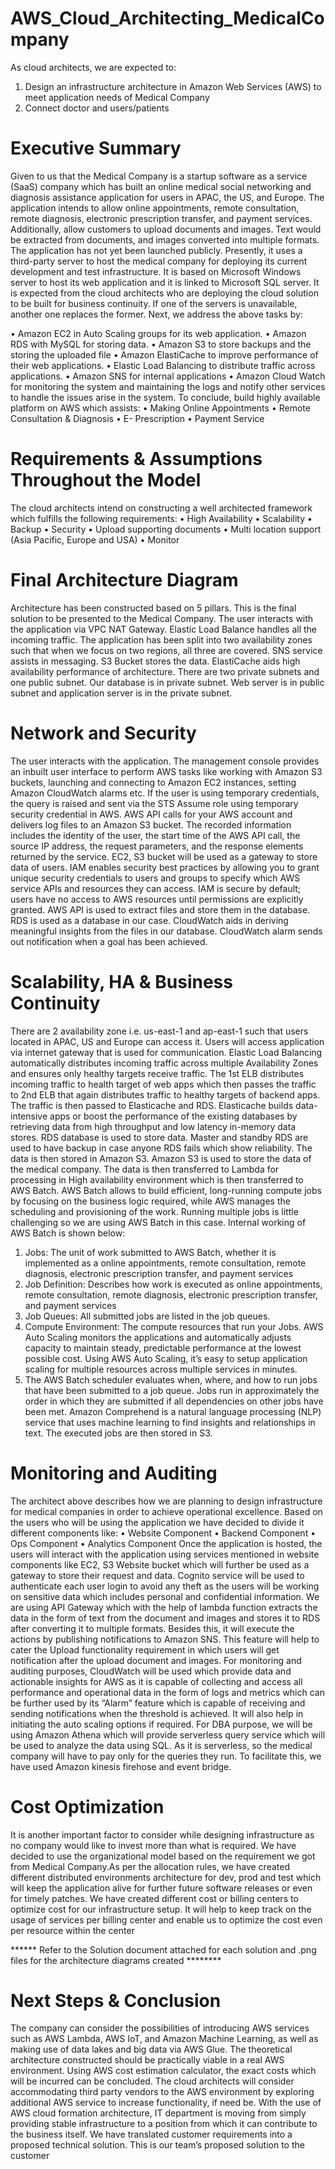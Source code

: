 # AWS_Cloud_Architecting_MedicalCompany

As cloud architects, we are expected to:
1. Design an infrastructure architecture in Amazon Web Services (AWS) to meet application needs of Medical Company
2. Connect doctor and users/patients
# Executive Summary
Given to us that the Medical Company is a startup software as a service (SaaS) company which has built an online medical social networking and diagnosis assistance application for users in APAC, the US, and Europe. The application intends to allow online appointments, remote consultation, remote diagnosis, electronic prescription transfer, and payment services. Additionally, allow customers to upload documents and images. Text would be extracted from documents, and images converted into multiple formats. The application has not yet been launched publicly. 
Presently, it uses a third-party server to host the medical company for deploying its current development and test infrastructure. It is based on Microsoft Windows server to host its web application and it is linked to Microsoft SQL server. It is expected from the cloud architects who are deploying the cloud solution to be built for business continuity. If one of the servers is unavailable, another one replaces the former. Next, we address the above tasks by:

•	Amazon EC2 in Auto Scaling groups for its web application.
•	Amazon RDS with MySQL for storing data.
•	Amazon S3 to store backups and the storing the uploaded file
•	Amazon ElastiCache to improve performance of their web applications. 
•	Elastic Load Balancing to distribute traffic across applications.
•	Amazon SNS for internal applications 
•	Amazon Cloud Watch for monitoring the system and maintaining the logs and notify other services to handle the issues arise in the system.
To conclude, build highly available platform on AWS which assists:
•	Making Online Appointments
•	Remote Consultation & Diagnosis
•	E- Prescription
•	Payment Service

# Requirements & Assumptions Throughout the Model 

The cloud architects intend on constructing a well architected framework which fulfills the following requirements:
•	High Availability
•	Scalability
•	Backup
•	Security
•	Upload supporting documents
•	Multi location support (Asia Pacific, Europe and USA)
•	Monitor
# Final Architecture Diagram
Architecture has been constructed based on 5 pillars. This is the final solution to be presented to the Medical Company. The user interacts with the application via VPC NAT Gateway. Elastic Load Balance handles all the incoming traffic. The application has been split into two availability zones such that when we focus on two regions, all three are covered. SNS service assists in messaging. S3 Bucket stores the data. ElastiCache aids high availability performance of architecture. There are two private subnets and one public subnet. Our database is in private subnet. Web server is in public subnet and application server is in the private subnet.

# Network and Security
The user interacts with the application. The management console provides an inbuilt user interface to perform AWS tasks like working with Amazon S3 buckets, launching and connecting to Amazon EC2 instances, setting Amazon CloudWatch alarms etc. If the user is using temporary credentials, the query is raised and sent via the STS Assume role using temporary security credential in AWS. AWS API calls for your AWS account and delivers log files to an Amazon S3 bucket. The recorded information includes the identity of the user, the start time of the AWS API call, the source IP address, the request parameters, and the response elements returned by the service. EC2, S3 bucket will be used as a gateway to store data of users. IAM enables security best practices by allowing you to grant unique security credentials to users and groups to specify which AWS service APIs and resources they can access. IAM is secure by default; users have no access to AWS resources until permissions are explicitly granted. AWS API is used to extract files and store them in the database. RDS is used as a database in our case. CloudWatch aids in deriving meaningful insights from the files in our database. CloudWatch alarm sends out notification when a goal has been achieved.

# Scalability, HA & Business Continuity
There are 2 availability zone i.e. us-east-1 and ap-east-1 such that users located in APAC, US and Europe can access it. Users will access application via internet gateway that is used for communication. Elastic Load Balancing automatically distributes incoming traffic across multiple Availability Zones and ensures only healthy targets receive traffic. The 1st ELB distributes incoming traffic to health target of web apps which then passes the traffic to 2nd ELB that again distributes traffic to healthy targets of backend apps. The traffic is then passed to Elasticache and RDS. Elasticache builds data-intensive apps or boost the performance of the existing databases by retrieving data from high throughput and low latency in-memory data stores. RDS database is used to store data. Master and standby RDS are used to have backup in case anyone RDS fails which show reliability. The data is then stored in Amazon S3.
Amazon S3 is used to store the data of the medical company. The data is then transferred to Lambda for processing in High availability environment which is then transferred to AWS Batch.
AWS Batch allows to build efficient, long-running compute jobs by focusing on the business logic required, while AWS manages the scheduling and provisioning of the work. Running multiple jobs is little challenging so we are using AWS Batch in this case.
Internal working of AWS Batch is shown below: 
1) Jobs: The unit of work submitted to AWS Batch, whether it is implemented as a online appointments, remote consultation, remote diagnosis, electronic prescription transfer, and payment services
2) Job Definition: Describes how work is executed as online appointments, remote consultation, remote diagnosis, electronic prescription transfer, and payment services
3) Job Queues: All submitted jobs are listed in the job queues.
4) Compute Environment: The compute resources that run your Jobs. AWS Auto Scaling monitors the applications and automatically adjusts capacity to maintain steady, predictable performance at the lowest possible cost. Using AWS Auto Scaling, it’s easy to setup application scaling for multiple resources across multiple services in minutes.
5) The AWS Batch scheduler evaluates when, where, and how to run jobs that have been submitted to a job queue. Jobs run in approximately the order in which they are submitted if all dependencies on other jobs have been met.
Amazon Comprehend is a natural language processing (NLP) service that uses machine learning to find insights and relationships in text. The executed jobs are then stored in S3.
# Monitoring and Auditing
The architect above describes how we are planning to design infrastructure for medical companies in order to achieve operational excellence. Based on the users who will be using the application we have decided to divide it different components like:
•	Website Component
•	Backend Component
•	Ops Component
•	Analytics Component
Once the application is hosted, the users will interact with the application using services mentioned in website components like EC2, S3 Website bucket which will further be used as a gateway to store their request and data. Cognito service will be used to authenticate each user login to avoid any theft as the users will be working on sensitive data which includes personal and confidential information. We are using API Gateway which with the help of lambda function extracts the data in the form of text from the document and images and stores it to RDS after converting it to multiple formats. Besides this, it will execute the actions by publishing notifications to Amazon SNS. This feature will help to cater the Upload functionality requirement in which users will get notification after the upload document and images.
For monitoring and auditing purposes, CloudWatch will be used which provide data and actionable insights for AWS as it is capable of collecting and access all performance and operational data in the form of logs and metrics which can be further used by its “Alarm” feature which is capable of receiving and sending notifications when the threshold is achieved. It will also help in initiating the auto scaling options if required.
For DBA purpose, we will be using Amazon Athena which will provide serverless query service which will be used to analyze the data using SQL. As it is serverless, so the medical company will have to pay only for the queries they run. To facilitate this, we have used Amazon kinesis firehose and event bridge.

# Cost Optimization
It is another important factor to consider while designing infrastructure as no company would like to invest more than what is required. We have decided to use the organizational model based on the requirement we got from Medical Company.As per the allocation rules, we have created different distributed environments architecture for dev, prod and test which will keep the application alive for further future software releases or even for timely patches. We have created different cost or billing centers to optimize cost for our infrastructure setup. It will help to keep track on the usage of services per billing center and enable us to optimize the cost even per resource within the center

****** Refer to the Solution document attached for each solution and .png files for the architecture diagrams created ********

# Next Steps & Conclusion
The company can consider the possibilities of introducing AWS services such as AWS Lambda, AWS IoT, and Amazon Machine Learning, as well as making use of data lakes and big data via AWS Glue. The theoretical architecture constructed should be practically viable in a real AWS environment. Using AWS cost estimation calculator, the exact costs which will be incurred can be concluded.  The cloud architects will consider accommodating third party vendors to the AWS environment by exploring additional AWS service to increase functionality, if need be. 
With the use of AWS cloud formation architecture, IT department is moving from simply providing stable infrastructure to a position from which it can contribute to the business itself. We have translated customer requirements into a proposed technical solution. This is our team’s proposed solution to the customer

